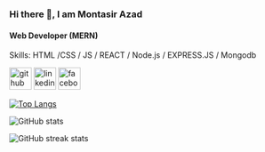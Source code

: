  ### Hi there 👋, I am Montasir Azad
#### Web Developer (MERN)
 

Skills:  HTML /CSS / JS / REACT / Node.js / EXPRESS.JS /  Mongodb 




[<img src='https://cdn.jsdelivr.net/npm/simple-icons@3.0.1/icons/github.svg' alt='github' height='40'>](https://github.com/montasirazad)  [<img src='https://cdn.jsdelivr.net/npm/simple-icons@3.0.1/icons/linkedin.svg' alt='linkedin' height='40'>](https://www.linkedin.com/in/in/montasir-azad-525094123/)  [<img src='https://cdn.jsdelivr.net/npm/simple-icons@3.0.1/icons/facebook.svg' alt='facebook' height='40'>](https://www.facebook.com/montasir.azad/)  

[![Top Langs](https://github-readme-stats.vercel.app/api/top-langs/?username=montasirazad)](https://github.com/anuraghazra/github-readme-stats)

![GitHub stats](https://github-readme-stats.vercel.app/api?username=montasirazad&show_icons=true)  

![GitHub streak stats](https://github-readme-streak-stats.herokuapp.com/?user=montasirazad)  

